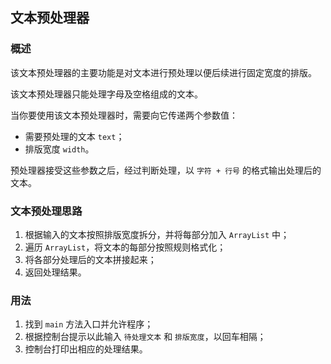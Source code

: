 ## 文本预处理器

### 概述
该文本预处理器的主要功能是对文本进行预处理以便后续进行固定宽度的排版。

该文本预处理器只能处理字母及空格组成的文本。

当你要使用该文本预处理器时，需要向它传递两个参数值：

- 需要预处理的文本 `text`；
- 排版宽度 `width`。

预处理器接受这些参数之后，经过判断处理，以 `字符 + 行号` 的格式输出处理后的文本。


### 文本预处理思路
1. 根据输入的文本按照排版宽度拆分，并将每部分加入 `ArrayList` 中；
2. 遍历 `ArrayList`，将文本的每部分按照规则格式化； 
3. 将各部分处理后的文本拼接起来；
4. 返回处理结果。


 
### 用法

1. 找到 `main` 方法入口并允许程序；
2. 根据控制台提示以此输入 `待处理文本` 和 `排版宽度`，以回车相隔；
3. 控制台打印出相应的处理结果。

